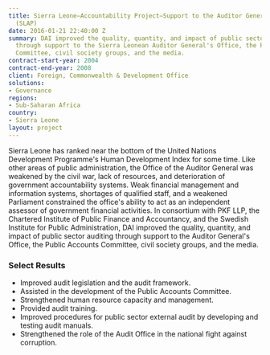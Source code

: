 ```yaml
---
title: Sierra Leone—Accountability Project—Support to the Auditor General’s Office
  (SLAP)
date: 2016-01-21 22:40:00 Z
summary: DAI improved the quality, quantity, and impact of public sector auditing
  through support to the Sierra Leonean Auditor General's Office, the Public Accounts
  Committee, civil society groups, and the media.
contract-start-year: 2004
contract-end-year: 2008
client: Foreign, Commonwealth & Development Office
solutions:
- Governance
regions:
- Sub-Saharan Africa
country:
- Sierra Leone
layout: project
---
```


Sierra Leone has ranked near the bottom of the United Nations Development Programme's Human Development Index for some time. Like other areas of public administration, the Office of the Auditor General was weakened by the civil war, lack of resources, and deterioration of government accountability systems. Weak financial management and information systems, shortages of qualified staff, and a weakened Parliament constrained the office's ability to act as an independent assessor of government financial activities. In consortium with PKF LLP, the Chartered Institute of Public Finance and Accountancy, and the Swedish Institute for Public Administration, DAI improved the quality, quantity, and impact of public sector auditing through support to the Auditor General's Office, the Public Accounts Committee, civil society groups, and the media.

### Select Results

* Improved audit legislation and the audit framework.
* Assisted in the development of the Public Accounts Committee.
* Strengthened human resource capacity and management.
* Provided audit training.
* Improved procedures for public sector external audit by developing and testing audit manuals.
* Strengthened the role of the Audit Office in the national fight against corruption.
